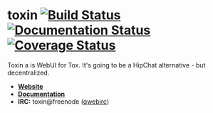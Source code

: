 # toxin [![Build Status](https://travis-ci.org/ReAzem/toxin.svg?branch=master)](https://travis-ci.org/ReAzem/toxin) [![Documentation Status](https://readthedocs.org/projects/toxin/badge/?version=latest)](https://readthedocs.org/projects/toxin/?badge=latest) [![Coverage Status](https://img.shields.io/coveralls/ReAzem/toxin.svg)](https://coveralls.io/r/ReAzem/toxin?branch=master)

Toxin a is WebUI for Tox. It's going to be a HipChat alternative - but decentralized.

- [**Website**](http://toxin.io)
- [**Documentation**](http://docs.toxin.io)
- **IRC:** toxin@freenode ([qwebirc](http://webchat.freenode.net?channels=%23toxin))
